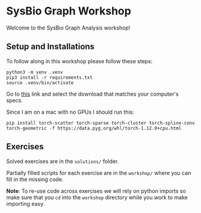 # SysBio Graph Workshop

Welcome to the SysBio Graph Analysis workshop!

## Setup and Installations

To follow along in this workshop please follow these steps:

```
python3 -m venv .venv
pip3 install -r requirements.txt
source .venv/bin/activate
```

Go to [this](https://pytorch-geometric.readthedocs.io/en/latest/notes/installation.html#quick-start) link and select the download that matches your computer's specs.

Since I am on a mac with no GPUs I should run this:

```
pip install torch-scatter torch-sparse torch-cluster torch-spline-conv torch-geometric -f https://data.pyg.org/whl/torch-1.12.0+cpu.html
```	

## Exercises

Solved exercises are in the `solutions/` folder.

Partially filled scripts for each exercise are in the `workshop/` where you can fill in the missing code.

**Note**: To re-use code across exercises we will rely on python imports so make sure that you `cd` into the `workshop` directory while you work to make importing easy.
